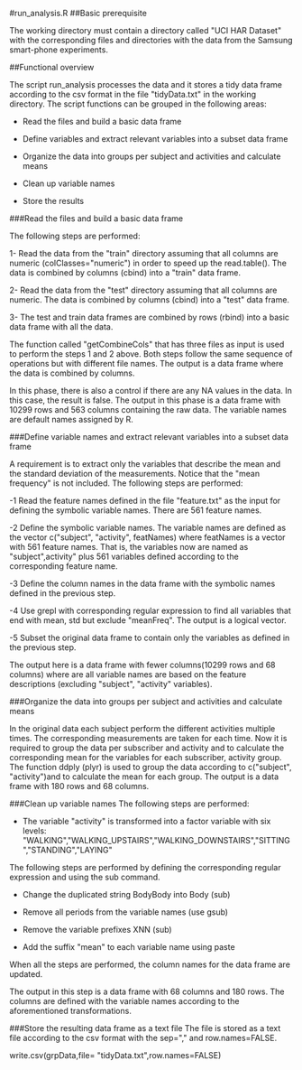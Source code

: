 #run_analysis.R
##Basic prerequisite
  
The working directory must contain a directory called "UCI HAR Dataset" with the corresponding files and directories with the data from the Samsung smart-phone experiments.

##Functional overview

The script run_analysis processes the data and it stores a tidy data frame according to the csv format in the file "tidyData.txt" in the working directory. The script functions can be grouped in the following areas:

* Read the files and build a basic data frame

* Define variables and extract relevant variables into a subset data frame

* Organize the data into groups per subject and activities and calculate means

* Clean up variable names

* Store the results

###Read the files and build a basic data frame 

The following steps are performed:

1- Read the data from the "train" directory assuming that all columns are numeric (colClasses="numeric") in order to speed up the read.table(). The data is combined by columns (cbind) into a "train" data frame.
 
2- Read the data from the "test" directory assuming that all columns are numeric. The data is combined by columns (cbind) into a "test" data frame.

3- The test and train data frames are combined by rows (rbind) into a basic data frame with all the data.  

The function called "getCombineCols" that has three files as input is used to perform the steps 1 and 2 above. Both steps follow the same sequence of operations but with different file names. The output is a data frame where the data is combined by columns. 

In this phase, there is also a control if there are any NA values in the data. In this case, the result is false.
The output in this phase is a data frame with 10299 rows and 563 columns containing the raw data. The variable names are default names assigned by R.

###Define variable names and extract relevant variables into a subset data frame

A requirement is to extract only the variables that describe the mean and the standard deviation of the measurements. Notice that the "mean frequency" is not included. 
The following steps are performed:

-1 Read the feature names defined in the file "feature.txt" as the input for defining the symbolic variable names. There are 561 feature names.

-2 Define the symbolic variable names. The variable names are defined as the vector c("subject", "activity", featNames) where featNames is a vector with 561 feature names. That is, the variables now are named as "subject",activity" plus 561 variables defined according to the corresponding feature name. 

-3 Define the column names in the data frame with the symbolic names defined in the previous step.

-4 Use grepl with corresponding regular expression to find all variables that end with mean, std but exclude "meanFreq". The output is a logical vector.

-5 Subset the original data frame to contain only the variables as defined in the previous step.

The output here is a data frame with fewer columns(10299 rows and 68 columns) where are all variable names are based on the feature descriptions (excluding "subject", "activity" variables).
 
###Organize the data into groups per subject and activities and calculate means

In the original data each subject perform the different activities multiple times. The corresponding measurements are taken for each time. Now it is required to group the data per subscriber and activity and to calculate the corresponding mean for the variables for each subscriber, activity group.  
The function ddply (plyr) is used to group the data according to c("subject", "activity")and to calculate the mean for each group. The output is a data frame with 180 rows and 68 columns.    

###Clean up variable names
The following steps are performed:

* The variable "activity" is transformed into a factor variable with six levels: "WALKING","WALKING_UPSTAIRS","WALKING_DOWNSTAIRS","SITTING","STANDING","LAYING"

The following steps are performed by defining the corresponding regular expression and using the sub command.  

* Change the duplicated string BodyBody into Body (sub)

* Remove all periods from the variable names (use gsub)

* Remove the variable prefixes XNN (sub)

* Add the suffix "mean" to each variable name using paste 

When all the steps are performed, the column names for the data frame are updated. 

The output in this step is a data frame with 68 columns and 180 rows. The columns are defined with the variable names according to the aforementioned transformations.

###Store the resulting data frame as a text file
The file is stored as a text file according to the csv format with the sep="," and row.names=FALSE.

write.csv(grpData,file= "tidyData.txt",row.names=FALSE)
